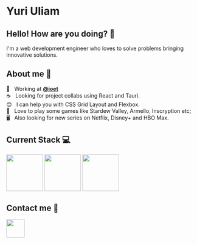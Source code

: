 <!--
### Hi there 👋

**yuriuliam/yuriuliam** is a ✨ _special_ ✨ repository because its `README.md` (this file) appears on your GitHub profile.

Here are some ideas to get you started:

- 🔭 I’m currently working on ...
- 🌱 I’m currently learning ...
- 👯 I’m looking to collaborate on ...
- 🤔 I’m looking for help with ...
- 💬 Ask me about ...
- 📫 How to reach me: ...
- 😄 Pronouns: ...
- ⚡ Fun fact: ...
-->

# Yuri Uliam

## Hello! How are you doing? 👋 &nbsp;
I'm a web development engineer who loves to solve problems bringing innovative solutions.<br/>

## About me 📙 &nbsp;
:rocket:  &nbsp; Working at **[@ioet](https://github.com/ioet)**
<br/> :coffee: &nbsp; Looking for project collabs using React and Tauri.
<br/> :blush: &nbsp; I can help you with CSS Grid Layout and Flexbox.
<br/> 💬 &nbsp; Love to play some games like Stardew Valley, Armello, Inscryption etc;
<br/> 🖥️ &nbsp; Also looking for new series on Netflix, Disney+ and HBO Max.
<br/>

## Current Stack :computer: &nbsp;
[<img width="96px" height="96px" src="https://cdn.jsdelivr.net/gh/devicons/devicon/icons/react/react-original-wordmark.svg" />](https://reactjs.org/)
[<img width="96px" height="96px" src="https://cdn.jsdelivr.net/gh/devicons/devicon/icons/elixir/elixir-original-wordmark.svg" />](https://elixir-lang.org/)
[<img width="96px" height="96px" src="https://cdn.jsdelivr.net/gh/devicons/devicon/icons/typescript/typescript-original.svg" />](https://www.typescriptlang.org/)

## Contact me :email: &nbsp;
[<img width="48px" height="48px" src="https://cdn.jsdelivr.net/gh/devicons/devicon/icons/linkedin/linkedin-original.svg" />](https://www.linkedin.com/in/yuri-uliam-de-lima-423586184/)
